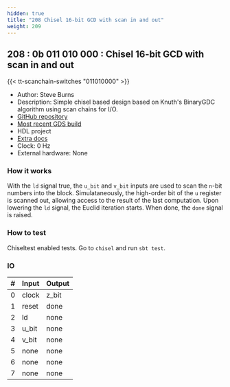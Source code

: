 ```yaml
---
hidden: true
title: "208 Chisel 16-bit GCD with scan in and out"
weight: 209
---
```


## 208 : 0b 011 010 000 : Chisel 16-bit GCD with scan in and out

{{< tt-scanchain-switches "011010000" >}}

* Author: Steve Burns
* Description: Simple chisel based design based on Knuth's BinaryGDC algorithm using scan chains for I/O.
* [GitHub repository](https://github.com/stevenmburns/tt02-scannable-gcd)
* [Most recent GDS build](https://github.com/stevenmburns/tt02-scannable-gcd/actions/runs/3598246612)
* HDL project
* [Extra docs]()
* Clock: 0 Hz
* External hardware: None



### How it works

With the `ld` signal true, the `u_bit` and `v_bit` inputs are used to scan the `n`-bit numbers into the block. Simulataneously, the high-order bit of the `u` register is scanned out, allowing access to the result of the last computation. Upon lowering the `ld` signal, the Euclid iteration starts. When done, the `done` signal is raised.

### How to test

Chiseltest enabled tests. Go to `chisel` and run `sbt test`.

### IO

| # | Input        | Output       |
|---|--------------|--------------|
| 0 | clock  | z_bit |
| 1 | reset  | done |
| 2 | ld  | none |
| 3 | u_bit  | none |
| 4 | v_bit  | none |
| 5 | none  | none |
| 6 | none  | none |
| 7 | none  | none |
